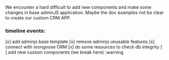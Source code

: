 We encounter a hard difficult to add new components and make some changes in base adminJS application. Maybe the doc examples not be clear to create our custom CRM APP.

### timeline events:
 [x] add adminjs base template
 [x] remove adminjs unusable features
 [x] connect with mongoose ORM
 [x] do some resources to check db integrity
 [ ] add new custom components (we break here) :warning
